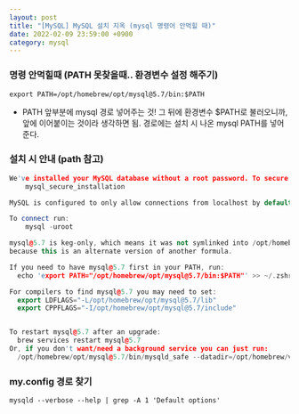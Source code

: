 ```yaml
---
layout: post
title: "[MySQL] MySQL 설치 지옥 (mysql 명령어 안먹힐 때)"
date: 2022-02-09 23:59:00 +0900
category: mysql
---
```

### 명령 안먹힐때 (PATH 못찾을때.. 환경변수 설정 해주기)
```text
export PATH=/opt/homebrew/opt/mysql@5.7/bin:$PATH
```
- PATH 앞부분에 mysql 경로 넣어주는 것! 그 뒤에 환경변수 $PATH로 불러오니까, 앞에 이어붙이는 것이라 생각하면 됨. 경로에는 설치 시 나온 mysql PATH를 넣어준다. 

### 설치 시 안내 (path 참고)
``` c++
We've installed your MySQL database without a root password. To secure it run:
    mysql_secure_installation

MySQL is configured to only allow connections from localhost by default

To connect run:
    mysql -uroot

mysql@5.7 is keg-only, which means it was not symlinked into /opt/homebrew,
because this is an alternate version of another formula.

If you need to have mysql@5.7 first in your PATH, run:
  echo 'export PATH="/opt/homebrew/opt/mysql@5.7/bin:$PATH"' >> ~/.zshrc

For compilers to find mysql@5.7 you may need to set:
  export LDFLAGS="-L/opt/homebrew/opt/mysql@5.7/lib"
  export CPPFLAGS="-I/opt/homebrew/opt/mysql@5.7/include"


To restart mysql@5.7 after an upgrade:
  brew services restart mysql@5.7
Or, if you don't want/need a background service you can just run:
  /opt/homebrew/opt/mysql@5.7/bin/mysqld_safe --datadir=/opt/homebrew/var/mysql
```

### my.config 경로 찾기 
```
mysqld --verbose --help | grep -A 1 'Default options'
```
